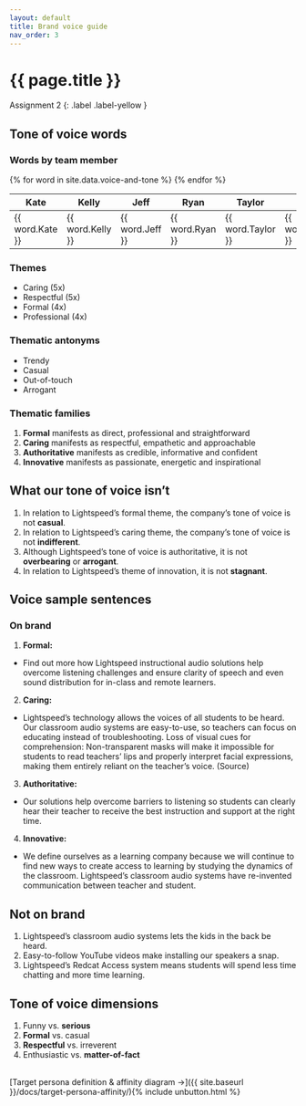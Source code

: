 ```yaml
---
layout: default
title: Brand voice guide
nav_order: 3
---
```


# {{ page.title }}

Assignment 2
{: .label .label-yellow }

## Tone of voice words
### Words by team member
<table>
    <thead>
        <tr>
            <th>Kate</th>
            <th>Kelly</th>
            <th>Jeff</th>
            <th>Ryan</th>
            <th>Taylor</th>
            <th>Tina</th>
        </tr>
    </thead>
    <tbody>
    {% for word in site.data.voice-and-tone %}
        <tr><td>{{ word.Kate }}</td>
        <td>{{ word.Kelly }}</td>
        <td>{{ word.Jeff }}</td>
        <td>{{ word.Ryan }}</td>
        <td>{{ word.Taylor }}</td>
        <td>{{ word.Tina }}</td></tr>
    {% endfor %}    
    </tbody>
</table>

### Themes

- Caring (5x)
- Respectful (5x) 
- Formal (4x)
- Professional (4x)

### Thematic antonyms 

- Trendy
- Casual
- Out-of-touch
- Arrogant

### Thematic families

1. **Formal** manifests as direct, professional and straightforward
1. **Caring** manifests as respectful, empathetic and approachable
1. **Authoritative** manifests as credible, informative and confident
1. **Innovative** manifests as passionate, energetic and inspirational

## What our tone of voice isn’t

1. In relation to Lightspeed’s formal theme, the company’s tone of voice is not **casual**.
1. In relation to Lightspeed’s caring theme, the company’s tone of voice is not **indifferent**. 
1. Although Lightspeed’s tone of voice is authoritative, it is not **overbearing** or **arrogant**.
1. In relation to Lightspeed’s theme of innovation, it is not **stagnant**.

## Voice sample sentences
### On brand
1. **Formal:**
- Find out more how Lightspeed instructional audio solutions help overcome listening challenges and ensure clarity of speech and even sound distribution for in-class and remote learners.
2. **Caring:** 
- Lightspeed’s technology allows the voices of all students to be heard.
Our classroom audio systems are easy-to-use, so teachers can focus on educating instead of troubleshooting.
Loss of visual cues for comprehension: Non-transparent masks will make it impossible for students to read teachers’ lips and properly interpret facial expressions, making them entirely reliant on the teacher’s voice. (Source)
3. **Authoritative:** 
- Our solutions help overcome barriers to listening so students can clearly hear their teacher to receive the best instruction and support at the right time.
4. **Innovative:** 
- We define ourselves as a learning company because we will continue to find new ways to create access to learning by studying the dynamics of the classroom. 
Lightspeed’s classroom audio systems have re-invented communication between teacher and student.


## Not on brand

1. Lightspeed’s classroom audio systems lets the kids in the back be heard.
1. Easy-to-follow YouTube videos make installing our speakers a snap.
1. Lightspeed’s Redcat Access system means students will spend less time chatting and more time learning.

## Tone of voice dimensions 
1. Funny vs. **serious**
1. **Formal** vs. casual
1. **Respectful** vs. irreverent
1. Enthusiastic vs. **matter-of-fact**


<br>
[Target persona definition & affinity diagram →]({{ site.baseurl }}/docs/target-persona-affinity/){% include unbutton.html %}
